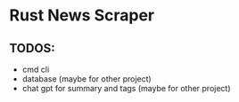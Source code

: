 # Rust News Scraper


## TODOS:

- cmd cli
- database (maybe for other project)
- chat gpt for summary and tags (maybe for other project)

